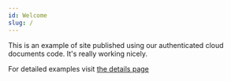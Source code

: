 ```yaml
---
id: Welcome
slug: /
---
```


This is an example of site published using our authenticated cloud documents code.  It's really working nicely.

For detailed examples visit [the details page](./detail)
